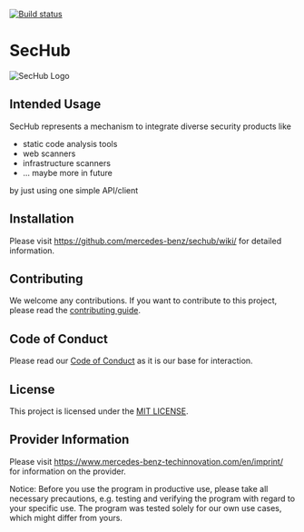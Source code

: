 <!-- SPDX-License-Identifier: MIT -->
[![Build status](https://github.com/mercedes-benz/sechub/workflows/Java%20&%20Go%20CI/badge.svg)](https://github.com/mercedes-benz/sechub/actions?workflow=Java+%26+Go+CI)

# SecHub
![SecHub Logo](https://github.com/mercedes-benz/sechub/blob/master/sechub-doc/src/docs/asciidoc/images/SecHub_Mascot.png)

## Intended Usage

SecHub represents a mechanism to integrate diverse security products like
- static code analysis tools
- web scanners
- infrastructure scanners
- ... maybe more in future

by just using one simple API/client

## Installation

Please visit <https://github.com/mercedes-benz/sechub/wiki/> for detailed information.

## Contributing

We welcome any contributions.
If you want to contribute to this project, please read the [contributing guide](CONTRIBUTING.md).

## Code of Conduct

Please read our [Code of Conduct](https://github.com/mercedes-benz/foss/blob/master/CODE_OF_CONDUCT.md) as it is our base for interaction.

## License

This project is licensed under the [MIT LICENSE](LICENSE).

## Provider Information

Please visit <https://www.mercedes-benz-techinnovation.com/en/imprint/> for information on the provider.

Notice: Before you use the program in productive use, please take all necessary precautions,
e.g. testing and verifying the program with regard to your specific use.
The program was tested solely for our own use cases, which might differ from yours.
